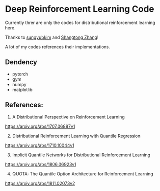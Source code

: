 # Deep Reinforcement Learning Code
Currently threr are only the codes for distributional reinforcement learning here.  

Thanks to [sungyubkim](<https://github.com/sungyubkim>) and [Shangtong Zhang](<https://github.com/ShangtongZhang>)!  

A lot of my codes references their implementations.

## Dendency

* pytorch
* gym
* numpy
* matplotlib

## References:

1. A Distributional Perspective on Reinforcement Learning  

  https://arxiv.org/abs/1707.06887v1 

2. Distributional Reinforcement Learning with Quantile Regression  

  https://arxiv.org/abs/1710.10044v1

3. Implicit Quantile Networks for Distributional Reinforcement Learning  

  https://arxiv.org/abs/1806.06923v1

4. QUOTA: The Quantile Option Architecture for Reinforcement Learning  

  https://arxiv.org/abs/1811.02073v2
